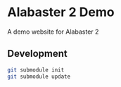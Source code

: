 # Alabaster 2 Demo

A demo website for Alabaster 2

## Development

```bash
git submodule init
git submodule update
```
